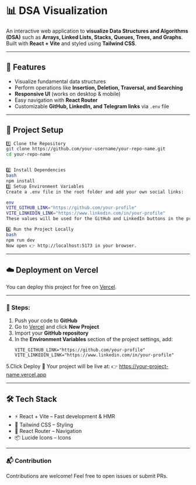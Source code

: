 # 📊 DSA Visualization

An interactive web application to **visualize Data Structures and Algorithms (DSA)** such as **Arrays, Linked Lists, Stacks, Queues, Trees, and Graphs**.  
Built with **React + Vite** and styled using **Tailwind CSS**.

---

## 🚀 Features

- Visualize fundamental data structures  
- Perform operations like **Insertion, Deletion, Traversal, and Searching**  
- **Responsive UI** (works on desktop & mobile)  
- Easy navigation with **React Router**  
- Customizable **GitHub, LinkedIn, and Telegram links** via `.env` file  

---

## 📂 Project Setup


```bash
1️⃣ Clone the Repository
git clone https://github.com/your-username/your-repo-name.git
cd your-repo-name


2️⃣ Install Dependencies
bash
npm install
3️⃣ Setup Environment Variables
Create a .env file in the root folder and add your own social links:

env
VITE_GITHUB_LINK="https://github.com/your-profile"
VITE_LINKEDIN_LINK="https://www.linkedin.com/in/your-profile"
These values will be used for the GitHub and LinkedIn buttons in the project.

4️⃣ Run the Project Locally
bash
npm run dev
Now open 👉 http://localhost:5173 in your browser.
```
---
## ☁️ Deployment on Vercel

You can deploy this project for free on [Vercel](https://vercel.com).

---

### 🚀 Steps:

1. Push your code to **GitHub**  
2. Go to [Vercel](https://vercel.com) and click **New Project**  
3. Import your **GitHub repository**  
4. In the **Environment Variables** section of the project settings, add:  
   ```env
   VITE_GITHUB_LINK="https://github.com/your-profile"
   VITE_LINKEDIN_LINK="https://www.linkedin.com/in/your-profile"

5.Click Deploy 🎉
Your project will be live at:
👉 https://your-project-name.vercel.app

---

## 🛠️ Tech Stack
- ⚡ React + Vite – Fast development & HMR
- 🎨 Tailwind CSS – Styling
- 🔗 React Router – Navigation
- 📦 Lucide Icons – Icons

---
### 📬 Contribution
Contributions are welcome! Feel free to open issues or submit PRs.



